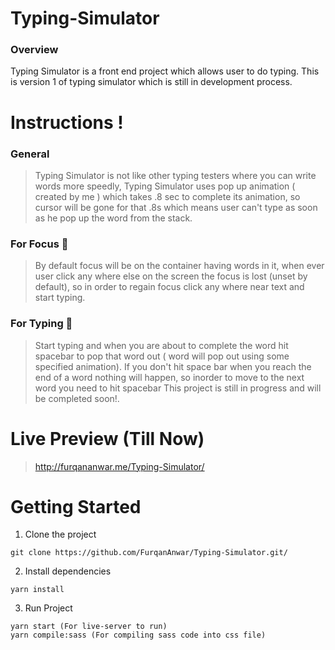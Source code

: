 # Typing-Simulator
### Overview
Typing Simulator is a front end project which allows user to do typing. This is version 1 of typing simulator which is still in development process.
# Instructions !
### General
> Typing Simulator is not like other typing testers where you can write words more speedly, Typing Simulator uses pop up animation ( created by me ) which takes .8 sec to complete its animation, so cursor will be gone for that .8s which means user can't type as soon as he pop up the word from the stack. 

### For Focus 💫
>By default focus will be on the container having words in it, when ever user click any where else on the screen the focus is lost (unset by default), so in order to regain focus click any where near text and start typing.

### For Typing 💬
>Start typing and when you are about to complete the word hit spacebar to pop that word out ( word will pop out using some specified animation). If you don't hit space bar when you reach the end of a word nothing will happen, so inorder to move to the next word you need to hit spacebar
This project is still in progress and will be completed soon!. 
# Live Preview (Till Now)
>http://furqananwar.me/Typing-Simulator/

# Getting Started
1. Clone the project
~~~
git clone https://github.com/FurqanAnwar/Typing-Simulator.git/
~~~

2. Install dependencies
~~~
yarn install
~~~

3. Run Project
~~~
yarn start (For live-server to run)
yarn compile:sass (For compiling sass code into css file)
~~~
